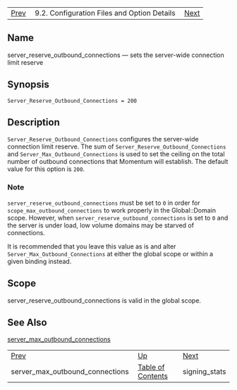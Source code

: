 |     |     |     |
| --- | --- | --- |
| [Prev](conf.ref.server_max_outbound_connections)  | 9.2. Configuration Files and Option Details |  [Next](conf.ref.signing_stats.php) |

<a name="conf.ref.server_reserve_outbound_connections"></a>
## Name

server_reserve_outbound_connections — sets the server-wide connection limit reserve

## Synopsis

`Server_Reserve_Outbound_Connections = 200`

<a name="idp11717552"></a>
## Description

`Server_Reserve_Outbound_Connections` configures the server-wide connection limit reserve. The sum of `Server_Reserve_Outbound_Connections` and `Server_Max_Outbound_Connections` is used to set the ceiling on the total number of outbound connections that Momentum will establish. The default value for this option is `200`.

### Note

`server_reserve_outbound_connections` must be set to `0` in order for `scope_max_outbound_connections` to work properly in the Global::Domain scope. However, when `server_reserve_outbound_connections` is set to `0` and the server is under load, low volume domains may be starved of connections.

It is recommended that you leave this value as is and alter `Server_Max_Outbound_Connections` at either the global scope or within a given binding instead.

<a name="idp11725296"></a>
## Scope

server_reserve_outbound_connections is valid in the global scope.

<a name="idp11726960"></a>
## See Also

[server_max_outbound_connections](conf.ref.server_max_outbound_connections "server_max_outbound_connections")

|     |     |     |
| --- | --- | --- |
| [Prev](conf.ref.server_max_outbound_connections)  | [Up](conf.ref.files.php) |  [Next](conf.ref.signing_stats.php) |
| server_max_outbound_connections  | [Table of Contents](index) |  signing_stats |
